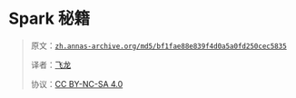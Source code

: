# Spark 秘籍

> 原文：[`zh.annas-archive.org/md5/bf1fae88e839f4d0a5a0fd250cec5835`](https://zh.annas-archive.org/md5/bf1fae88e839f4d0a5a0fd250cec5835)
> 
> 译者：[飞龙](https://github.com/wizardforcel)
> 
> 协议：[CC BY-NC-SA 4.0](http://creativecommons.org/licenses/by-nc-sa/4.0/)